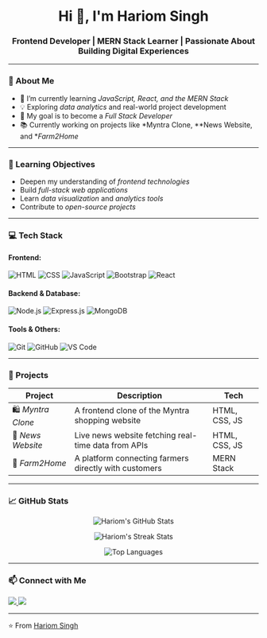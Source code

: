 <!-- 👋 Hi there — Welcome to my GitHub Profile -->

<h1 align="center">Hi 👋, I'm Hariom Singh</h1>
<h3 align="center">Frontend Developer | MERN Stack Learner | Passionate About Building Digital Experiences</h3>

---

### 🧠 About Me
- 🌱 I’m currently learning *JavaScript, React, and the MERN Stack*
- 💡 Exploring *data analytics* and real-world project development
- 🎯 My goal is to become a *Full Stack Developer*
- 📚 Currently working on projects like *Myntra Clone, **News Website, and **Farm2Home*

---

### 🎯 Learning Objectives
- Deepen my understanding of *frontend technologies*
- Build *full-stack web applications*
- Learn *data visualization* and *analytics tools*
- Contribute to *open-source projects*

---

### 💻 Tech Stack

#### Frontend:
![HTML](https://img.shields.io/badge/HTML5-E34F26?logo=html5&logoColor=white)
![CSS](https://img.shields.io/badge/CSS3-1572B6?logo=css3&logoColor=white)
![JavaScript](https://img.shields.io/badge/JavaScript-F7DF1E?logo=javascript&logoColor=black)
![Bootstrap](https://img.shields.io/badge/Bootstrap-563D7C?logo=bootstrap&logoColor=white)
![React](https://img.shields.io/badge/React-20232A?logo=react&logoColor=61DAFB)

#### Backend & Database:
![Node.js](https://img.shields.io/badge/Node.js-339933?logo=node.js&logoColor=white)
![Express.js](https://img.shields.io/badge/Express.js-000000?logo=express&logoColor=white)
![MongoDB](https://img.shields.io/badge/MongoDB-4EA94B?logo=mongodb&logoColor=white)

#### Tools & Others:
![Git](https://img.shields.io/badge/Git-F05032?logo=git&logoColor=white)
![GitHub](https://img.shields.io/badge/GitHub-181717?logo=github&logoColor=white)
![VS Code](https://img.shields.io/badge/VS%20Code-0078d7?logo=visual-studio-code&logoColor=white)

---

### 🚀 Projects

| Project | Description | Tech |
|----------|--------------|------|
| 🛍 *Myntra Clone* | A frontend clone of the Myntra shopping website | HTML, CSS, JS |
| 📰 *News Website* | Live news website fetching real-time data from APIs | HTML, CSS, JS |
| 🌾 *Farm2Home* | A platform connecting farmers directly with customers | MERN Stack |

---

### 📈 GitHub Stats
<p align="center">
  <img src="https://github-readme-stats.vercel.app/api?username=YOUR_GITHUB_USERNAME&show_icons=true&theme=tokyonight" alt="Hariom's GitHub Stats" />
</p>
<p align="center">
  <img src="https://github-readme-streak-stats.herokuapp.com/?user=YOUR_GITHUB_USERNAME&theme=tokyonight" alt="Hariom's Streak Stats" />
</p>
<p align="center">
  <img src="https://github-readme-stats.vercel.app/api/top-langs/?username=YOUR_GITHUB_USERNAME&layout=compact&theme=tokyonight" alt="Top Languages" />
</p>

---

### 📫 Connect with Me
<p align="left">
<a href="https://linkedin.com/in/YOUR_LINKEDIN" target="_blank">
  <img src="https://img.shields.io/badge/LinkedIn-0A66C2?logo=linkedin&logoColor=white" />
</a>
<a href="mailto:YOUR_EMAIL">
  <img src="https://img.shields.io/badge/Email-D14836?logo=gmail&logoColor=white" />
</a>
</p>

---

⭐ From [Hariom Singh](https://github.com/YOUR_GITHUB_USERNAME)
